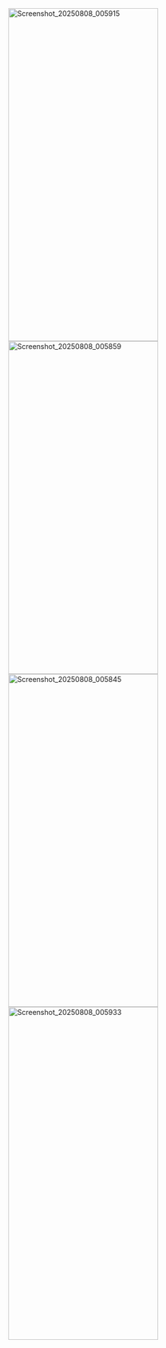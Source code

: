 <img width="300" height="667" alt="Screenshot_20250808_005915" src="https://github.com/user-attachments/assets/48676115-e0a0-4880-ba66-7d2a15a6a04a" />
<img width="300" height="667" alt="Screenshot_20250808_005859" src="https://github.com/user-attachments/assets/bd586eca-b494-4ef9-93be-2ffeb2c461c9" />
<img width="300" height="667" alt="Screenshot_20250808_005845" src="https://github.com/user-attachments/assets/03d96ef4-4a4f-4633-96ec-a1676f036888" />
<img width="300" height="667" alt="Screenshot_20250808_005933" src="https://github.com/user-attachments/assets/810da212-8372-4017-9df3-7e0d954650bd" />
